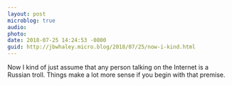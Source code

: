 ```yaml
---
layout: post
microblog: true
audio: 
photo: 
date: 2018-07-25 14:24:53 -0800
guid: http://jbwhaley.micro.blog/2018/07/25/now-i-kind.html
---
```

Now I kind of just assume that any person talking on the Internet is a Russian troll. Things make a lot more sense if you begin with that premise.
